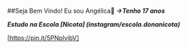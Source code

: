 ##Seja Bem Vindo! Eu sou Angélica💙
**_→Tenho 17 anos_**

**_Estudo na Escola [Nicota] (instagram/escola.donanicota)_** 

[https://pin.it/5PNplvjbV]
